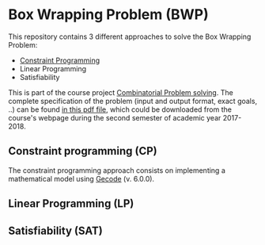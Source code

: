 # Box Wrapping Problem (BWP)

This repository contains 3 different approaches to solve the Box Wrapping Problem:
* [Constraint Programming](https://github.com/lluisalemanypuig/box-wrapping/tree/master/CP)
* Linear Programming
* Satisfiability

This is part of the course project [Combinatorial Problem solving](http://www.cs.upc.edu/~erodri/webpage/cps/cps.html).
The complete specification of the problem (input and output format, exact goals, ..) can be found
[in this pdf file](https://github.com/lluisalemanypuig/box-wrapping/blob/master/statement.pdf), which could be downloaded
from the course's webpage during the second semester of academic year 2017-2018.

## Constraint programming (CP)

The constraint programming approach consists on implementing a mathematical model using
[Gecode](http://www.gecode.org/doc-latest/reference/index.html) (v. 6.0.0). 

## Linear Programming (LP)

## Satisfiability (SAT)
